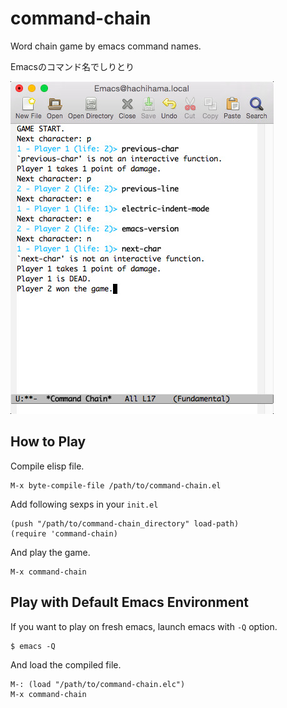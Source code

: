 # command-chain

Word chain game by emacs command names.

Emacsのコマンド名でしりとり

![Screenshot](screenshot.jpg)

## How to Play

Compile elisp file.

    M-x byte-compile-file /path/to/command-chain.el

Add following sexps in your `init.el`

    (push "/path/to/command-chain_directory" load-path)
    (require 'command-chain)

And play the game.

    M-x command-chain

## Play with Default Emacs Environment

If you want to play on fresh emacs, launch emacs with `-Q` option.

    $ emacs -Q

And load the compiled file.

    M-: (load "/path/to/command-chain.elc")
    M-x command-chain
